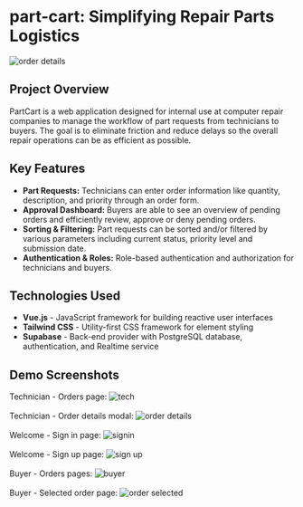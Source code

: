 # part-cart: Simplifying Repair Parts Logistics
![order details](https://github.com/user-attachments/assets/f054554c-a5ab-4b5b-91e3-451006c9588b)

## Project Overview

PartCart is a web application designed for internal use at computer repair companies to manage the workflow of part requests from technicians to buyers. The goal is to eliminate friction and reduce delays so the overall repair operations can be as efficient as possible. 

## Key Features

- **Part Requests:** Technicians can enter order information like quantity, description, and priority through an order form.
- **Approval Dashboard:** Buyers are able to see an overview of pending orders and efficiently review, approve or deny pending orders.
- **Sorting & Filtering:** Part requests can be sorted and/or filtered by various parameters including current status, priority level and submission date.
- **Authentication & Roles:** Role-based authentication and authorization for technicians and buyers.
  
## Technologies Used
- **Vue.js** - JavaScript framework for building reactive user interfaces
- **Tailwind CSS** - Utility-first CSS framework for element styling
- **Supabase** - Back-end provider with PostgreSQL database, authentication, and Realtime service

## Demo Screenshots

Technician - Orders page:
![tech](https://github.com/user-attachments/assets/860bc35a-2b2d-4263-94dd-9d1fd4234e0f)
<br><br>
Technician - Order details modal:
![order details](https://github.com/user-attachments/assets/f054554c-a5ab-4b5b-91e3-451006c9588b)
<br><br>
Welcome - Sign in page:
![signin](https://github.com/user-attachments/assets/fc453b3e-a720-442b-9ae7-8796592a958b)
<br><br>
Welcome - Sign up page:
![sign up](https://github.com/user-attachments/assets/39d8c61d-8aaf-4055-b17a-67f2ab134f82)
<br><br>
Buyer - Orders pages:
![buyer](https://github.com/user-attachments/assets/f306032f-87bf-4c18-a87c-481cfd24baed)
<br><br>
Buyer - Selected order page:
![order selected](https://github.com/user-attachments/assets/e6c8e56e-eb04-4426-9f44-5ac90c81b24b)
